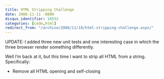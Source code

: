 ```yaml
---
title: HTML Stripping Challenge
date: 2008-11-11 -0800
disqus_identifier: 18552
categories: [code,html]
redirect_from: "/archive/2008/11/10/html-stripping-challenge.aspx/"
---
```


UPDATE: I added three new unit tests and one interesting case in which
the three browser render something differently.

Well I’m back at it, but this time I want to strip all HTML from a
string. Specifically:

-   Remove all HTML opening and self-closing 